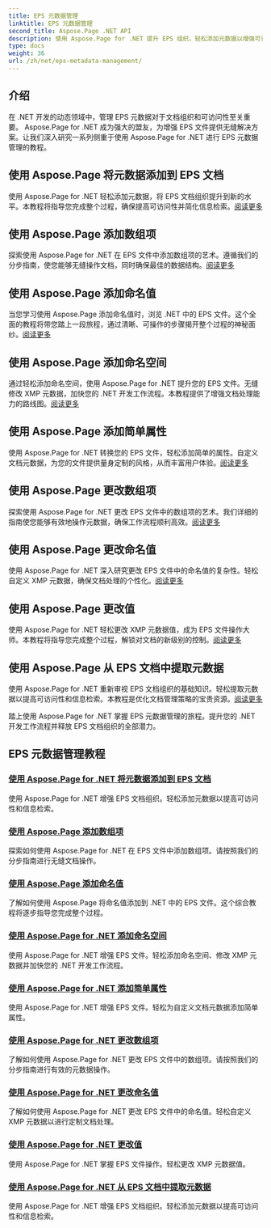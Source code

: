 ```yaml
---
title: EPS 元数据管理
linktitle: EPS 元数据管理
second_title: Aspose.Page .NET API
description: 使用 Aspose.Page for .NET 提升 EPS 组织。轻松添加元数据以增强可访问性。探索 EPS 元数据管理教程。
type: docs
weight: 36
url: /zh/net/eps-metadata-management/
---
```


## 介绍

在 .NET 开发的动态领域中，管理 EPS 元数据对于文档组织和可访问性至关重要。 Aspose.Page for .NET 成为强大的盟友，为增强 EPS 文件提供无缝解决方案。让我们深入研究一系列侧重于使用 Aspose.Page for .NET 进行 EPS 元数据管理的教程。

## 使用 Aspose.Page 将元数据添加到 EPS 文档
使用 Aspose.Page for .NET 轻松添加元数据，将 EPS 文档组织提升到新的水平。本教程将指导您完成整个过程，确保提高可访问性并简化信息检索。[阅读更多](./add-metadata-to-eps-document/)

## 使用 Aspose.Page 添加数组项
探索使用 Aspose.Page for .NET 在 EPS 文件中添加数组项的艺术。遵循我们的分步指南，使您能够无缝操作文档，同时确保最佳的数据结构。[阅读更多](./modify-eps-metadata-add-array-items/)

## 使用 Aspose.Page 添加命名值
当您学习使用 Aspose.Page 添加命名值时，浏览 .NET 中的 EPS 文件。这个全面的教程将带您踏上一段旅程，通过清晰、可操作的步骤揭开整个过程的神秘面纱。[阅读更多](./modify-eps-metadata-add-named-value/)

## 使用 Aspose.Page 添加命名空间
通过轻松添加命名空间，使用 Aspose.Page for .NET 提升您的 EPS 文件。无缝修改 XMP 元数据，加快您的 .NET 开发工作流程。本教程提供了增强文档处理能力的路线图。[阅读更多](./modify-eps-metadata-add-namespace/)

## 使用 Aspose.Page 添加简单属性
使用 Aspose.Page for .NET 转换您的 EPS 文件，轻松添加简单的属性。自定义文档元数据，为您的文件提供量身定制的风格，从而丰富用户体验。[阅读更多](./modify-eps-metadata-add-simple-properties/)

## 使用 Aspose.Page 更改数组项
探索使用 Aspose.Page for .NET 更改 EPS 文件中的数组项的艺术。我们详细的指南使您能够有效地操作元数据，确保工作流程顺利高效。[阅读更多](./modify-eps-metadata-change-array-items/)

## 使用 Aspose.Page 更改命名值
使用 Aspose.Page for .NET 深入研究更改 EPS 文件中的命名值的复杂性。轻松自定义 XMP 元数据，确保文档处理的个性化。[阅读更多](./modify-eps-metadata-change-named-value/)

## 使用 Aspose.Page 更改值
使用 Aspose.Page for .NET 轻松更改 XMP 元数据值，成为 EPS 文件操作大师。本教程将指导您完成整个过程，解锁对文档的新级别的控制。[阅读更多](./modify-eps-metadata-change-values/)

## 使用 Aspose.Page 从 EPS 文档中提取元数据
使用 Aspose.Page for .NET 重新审视 EPS 文档组织的基础知识。轻松提取元数据以提高可访问性和信息检索。本教程是优化文档管理策略的宝贵资源。[阅读更多](./extract-metadata-from-eps-document/)

踏上使用 Aspose.Page for .NET 掌握 EPS 元数据管理的旅程。提升您的 .NET 开发工作流程并释放 EPS 文档组织的全部潜力。
## EPS 元数据管理教程
### [使用 Aspose.Page for .NET 将元数据添加到 EPS 文档](./add-metadata-to-eps-document/)
使用 Aspose.Page for .NET 增强 EPS 文档组织。轻松添加元数据以提高可访问性和信息检索。
### [使用 Aspose.Page 添加数组项](./modify-eps-metadata-add-array-items/)
探索如何使用 Aspose.Page for .NET 在 EPS 文件中添加数组项。请按照我们的分步指南进行无缝文档操作。
### [使用 Aspose.Page 添加命名值](./modify-eps-metadata-add-named-value/)
了解如何使用 Aspose.Page 将命名值添加到 .NET 中的 EPS 文件。这个综合教程将逐步指导您完成整个过程。
### [使用 Aspose.Page for .NET 添加命名空间](./modify-eps-metadata-add-namespace/)
使用 Aspose.Page for .NET 增强 EPS 文件。轻松添加命名空间、修改 XMP 元数据并加快您的 .NET 开发工作流程。
### [使用 Aspose.Page for .NET 添加简单属性](./modify-eps-metadata-add-simple-properties/)
使用 Aspose.Page for .NET 增强 EPS 文件。轻松为自定义文档元数据添加简单属性。
### [使用 Aspose.Page for .NET 更改数组项](./modify-eps-metadata-change-array-items/)
了解如何使用 Aspose.Page for .NET 更改 EPS 文件中的数组项。请按照我们的分步指南进行有效的元数据操作。
### [使用 Aspose.Page for .NET 更改命名值](./modify-eps-metadata-change-named-value/)
了解如何使用 Aspose.Page for .NET 更改 EPS 文件中的命名值。轻松自定义 XMP 元数据以进行定制文档处理。
### [使用 Aspose.Page for .NET 更改值](./modify-eps-metadata-change-values/)
使用 Aspose.Page for .NET 掌握 EPS 文件操作。轻松更改 XMP 元数据值。
### [使用 Aspose.Page for .NET 从 EPS 文档中提取元数据](./extract-metadata-from-eps-document/)
使用 Aspose.Page for .NET 增强 EPS 文档组织。轻松添加元数据以提高可访问性和信息检索。
